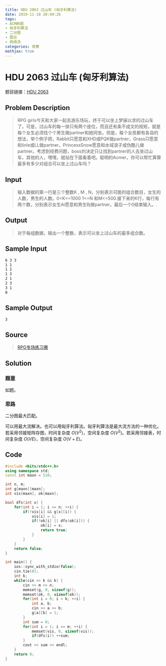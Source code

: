 ```yaml
---
title: HDU 2063 过山车 (匈牙利算法)
date: 2019-11-18 20:49:28
tags:
- ACM刷题
- 匈牙利算法
- 二分图
- 图论
- 网络流
categories: 竞赛
mathjax: true
---
```

# HDU 2063 过山车 (匈牙利算法)

题目链接：[HDU 2063](http://acm.hdu.edu.cn/showproblem.php?pid=2063)

## Problem Description

> RPG girls今天和大家一起去游乐场玩，终于可以坐上梦寐以求的过山车了。可是，过山车的每一排只有两个座位，而且还有条不成文的规矩，就是每个女生必须找个个男生做partner和她同坐。但是，每个女孩都有各自的想法，举个例子把，Rabbit只愿意和XHD或PQK做partner，Grass只愿意和linle或LL做partner，PrincessSnow愿意和水域浪子或伪酷儿做partner。考虑到经费问题，boss刘决定只让找到partner的人去坐过山车，其他的人，嘿嘿，就站在下面看着吧。聪明的Acmer，你可以帮忙算算最多有多少对组合可以坐上过山车吗？

<!--more-->

## Input

> 输入数据的第一行是三个整数K , M , N，分别表示可能的组合数目，女生的人数，男生的人数。0<K<=1000
1<=N 和M<=500.接下来的K行，每行有两个数，分别表示女生Ai愿意和男生Bj做partner。最后一个0结束输入。.

## Output

> 对于每组数据，输出一个整数，表示可以坐上过山车的最多组合数。

## Sample Input

```markdown
6 3 3
1 1
1 2
1 3
2 1
2 3
3 1
0
```

## Sample Output

```markdown
3
```

## Source

> [RPG专场练习赛](http://acm.hdu.edu.cn/search.php?field=problem&key=RPG%D7%A8%B3%A1%C1%B7%CF%B0%C8%FC&source=1&searchmode=source)

## Solution

### 题意

如题。

### 思路

二分图最大匹配。

可以用最大流解决。也可以用匈牙利算法。匈牙利算法是最大流方法的一种优化。若采用邻接矩阵存图，时间复杂度 $O(V^2)$，空间复杂度 $O(V^2)$。若采用邻接表，时间复杂度 $O(VE)$，空间复杂度 $O(V+E)$。

## Code

```cpp
#include <bits/stdc++.h>
using namespace std;
const int maxn = 510;

int n, m;
int g[maxn][maxn];
int vis[maxn], ok[maxn];

bool dfs(int x) {
    for(int i = 1; i <= n; ++i) {
        if(!vis[i] && g[x][i]) {
            vis[i] = 1;
            if(!ok[i] || dfs(ok[i])) {
                ok[i] = x;
                return true;
            }
        }
    }
    return false;
}

int main() {
    ios::sync_with_stdio(false);
    cin.tie(0);
    int k;
    while(cin >> k && k) {
        cin >> m >> n;
        memset(g, 0, sizeof(g));
        memset(ok, 0, sizeof(ok));
        for(int i = 0; i < k; ++i) {
            int a, b;
            cin >> a >> b;
            g[a][b] = 1;
        }
        int sum = 0;
        for(int i = 1; i <= m; ++i) {
            memset(vis, 0, sizeof(vis));
            if(dfs(i)) ++sum;
        }
        cout << sum << endl;
    }
    return 0;
}
```